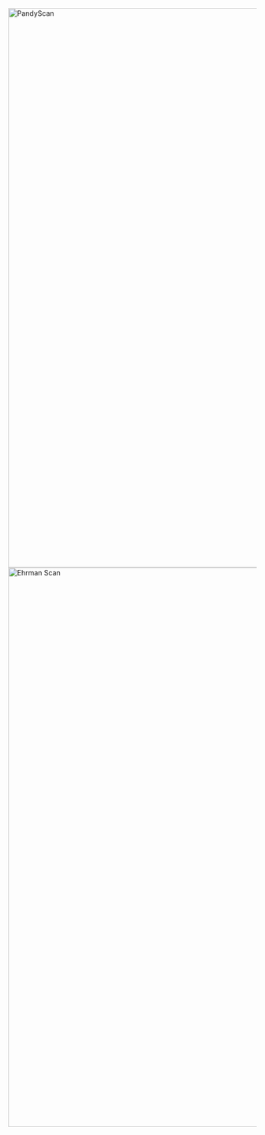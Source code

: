 <img width="1134" alt="PandyScan" src="https://github.com/user-attachments/assets/5c2993cf-f8ee-453f-8fd1-47bb8346cac8" />
<img width="1134" alt="Ehrman Scan" src="https://github.com/user-attachments/assets/c557431c-1863-4203-8372-bf72f11f3af0" />
